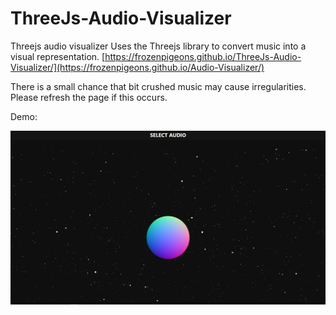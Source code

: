 # ThreeJs-Audio-Visualizer
Threejs audio visualizer
Uses the Threejs library to convert music into a visual representation.
[https://frozenpigeons.github.io/ThreeJs-Audio-Visualizer/](https://frozenpigeons.github.io/Audio-Visualizer/)

There is a small chance that bit crushed music may cause irregularities. Please refresh the page if this occurs.

Demo:


[![Video](./capture.png)]([https://youtu.be/Gy7bzx0A90I](https://www.youtube.com/watch?v=Gy7bzx0A90I)https://www.youtube.com/watch?v=Gy7bzx0A90I)
